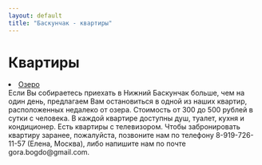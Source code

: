 ```yaml
---
layout: default
title: "Баскунчак - квартиры"
---
```


Квартиры
========
 <li><a href="lake.html">Озеро</a></li>
Если Вы собираетесь приехать в Нижний Баскунчак больше, чем на один день,
предлагаем Вам остановиться в одной из наших квартир, расположенных недалеко от
озера. Стоимость от 300 до 500 рублей в сутки с человека. В каждой квартире доступны
душ, туалет, кухня и кондиционер. Есть квартиры с телевизором. Чтобы забронировать
квартиру заранее, пожалуйста, позвоните нам по телефону 8-919-726-11-57 (Елена,
Москва), либо напишите нам по почте gora.bogdo@gmail.com.
